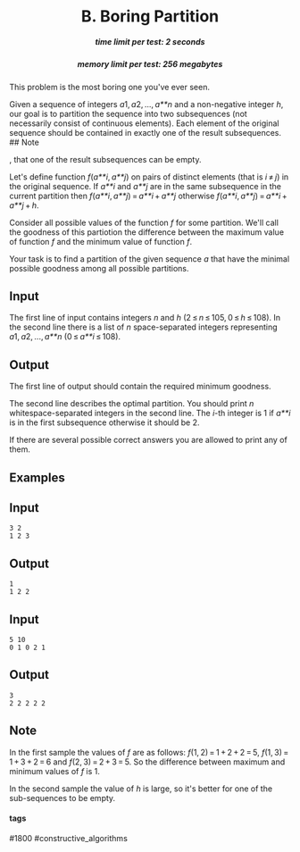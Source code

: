 <h1 style='text-align: center;'> B. Boring Partition</h1>

<h5 style='text-align: center;'>time limit per test: 2 seconds</h5>
<h5 style='text-align: center;'>memory limit per test: 256 megabytes</h5>

This problem is the most boring one you've ever seen. 

Given a sequence of integers *a*1, *a*2, ..., *a**n* and a non-negative integer *h*, our goal is to partition the sequence into two subsequences (not necessarily consist of continuous elements). Each element of the original sequence should be contained in exactly one of the result subsequences. ## Note

, that one of the result subsequences can be empty.

Let's define function *f*(*a**i*, *a**j*) on pairs of distinct elements (that is *i* ≠ *j*) in the original sequence. If *a**i* and *a**j* are in the same subsequence in the current partition then *f*(*a**i*, *a**j*) = *a**i* + *a**j* otherwise *f*(*a**i*, *a**j*) = *a**i* + *a**j* + *h*. 

Consider all possible values of the function *f* for some partition. We'll call the goodness of this partiotion the difference between the maximum value of function *f* and the minimum value of function *f*.

Your task is to find a partition of the given sequence *a* that have the minimal possible goodness among all possible partitions.

## Input

The first line of input contains integers *n* and *h* (2 ≤ *n* ≤ 105, 0 ≤ *h* ≤ 108). In the second line there is a list of *n* space-separated integers representing *a*1, *a*2, ..., *a**n* (0 ≤ *a**i* ≤ 108).

## Output

The first line of output should contain the required minimum goodness. 

The second line describes the optimal partition. You should print *n* whitespace-separated integers in the second line. The *i*-th integer is 1 if *a**i* is in the first subsequence otherwise it should be 2.

If there are several possible correct answers you are allowed to print any of them.

## Examples

## Input


```
3 2  
1 2 3  

```
## Output


```
1  
1 2 2   

```
## Input


```
5 10  
0 1 0 2 1  

```
## Output


```
3  
2 2 2 2 2   

```
## Note

In the first sample the values of *f* are as follows: *f*(1, 2) = 1 + 2 + 2 = 5, *f*(1, 3) = 1 + 3 + 2 = 6 and *f*(2, 3) = 2 + 3 = 5. So the difference between maximum and minimum values of *f* is 1.

In the second sample the value of *h* is large, so it's better for one of the sub-sequences to be empty.



#### tags 

#1800 #constructive_algorithms 